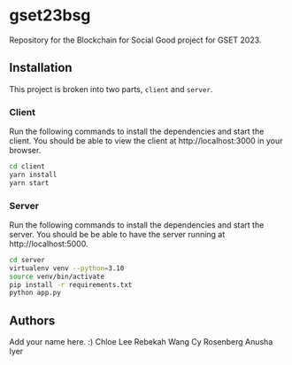 # gset23bsg
Repository for the Blockchain for Social Good project for GSET 2023.

## Installation
This project is broken into two parts, `client` and `server`.

### Client
Run the following commands to install the dependencies and start the client. You should be able to view the client at http://localhost:3000 in your browser.

```bash
cd client
yarn install
yarn start
```

### Server
Run the following commands to install the dependencies and start the server. You should be be able to have the server running at http://localhost:5000.

```bash
cd server
virtualenv venv --python=3.10
source venv/bin/activate
pip install -r requirements.txt
python app.py
```

## Authors
Add your name here. :)
Chloe Lee 
Rebekah Wang
Cy Rosenberg
Anusha Iyer

